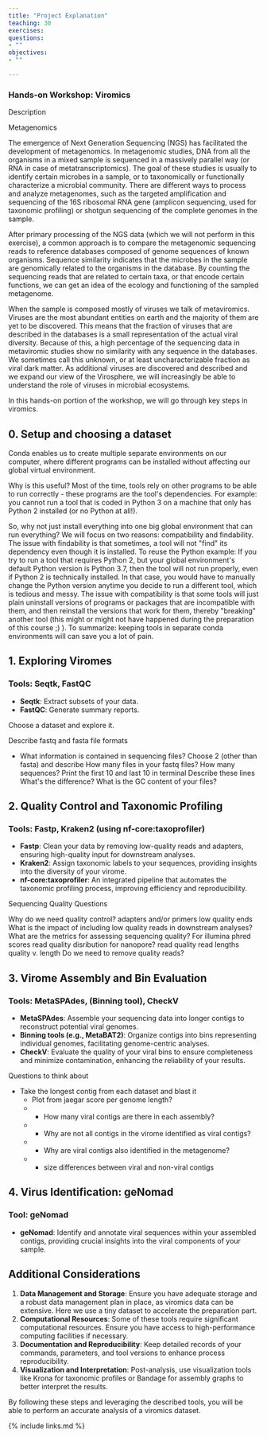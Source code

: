 ```yaml
---
title: "Project Explanation"
teaching: 30
exercises: 
questions:
- ""
objectives:
- ""

---
```


### Hands-on Workshop: Viromics
Description

Metagenomics

The emergence of Next Generation Sequencing (NGS) has facilitated the development of metagenomics. In metagenomic studies, DNA from all the organisms in a mixed sample is sequenced in a massively parallel way (or RNA in case of metatranscriptomics). The goal of these studies is usually to identify certain microbes in a sample, or to taxonomically or functionally characterize a microbial community. There are different ways to process and analyze metagenomes, such as the targeted amplification and sequencing of the 16S ribosomal RNA gene (amplicon sequencing, used for taxonomic profiling) or shotgun sequencing of the complete genomes in the sample.

After primary processing of the NGS data (which we will not perform in this exercise), a common approach is to compare the metagenomic sequencing reads to reference databases composed of genome sequences of known organisms. Sequence similarity indicates that the microbes in the sample are genomically related to the organisms in the database. By counting the sequencing reads that are related to certain taxa, or that encode certain functions, we can get an idea of the ecology and functioning of the sampled metagenome.

When the sample is composed mostly of viruses we talk of metaviromics. Viruses are the most abundant entities on earth and the majority of them are yet to be discovered. This means that the fraction of viruses that are described in the databases is a small representation of the actual viral diversity. Because of this, a high percentage of the sequencing data in metaviromic studies show no similarity with any sequence in the databases. We sometimes call this unknown, or at least uncharacterizable fraction as viral dark matter. As additional viruses are discovered and described and we expand our view of the Virosphere, we will increasingly be able to understand the role of viruses in microbial ecosystems. 

In this hands-on portion of the workshop, we will go through key steps in viromics.

## 0. Setup and choosing a dataset

Conda enables us to create multiple separate environments on our computer, where different programs can be installed without affecting our global virtual environment.

Why is this useful? Most of the time, tools rely on other programs to be able to run correctly - these programs are the tool's dependencies. For example: you cannot run a tool that is coded in Python 3 on a machine that only has Python 2 installed (or no Python at all!).

So, why not just install everything into one big global environment that can run everything? We will focus on two reasons: compatibility and findability. The issue with findability is that sometimes, a tool will not "find" its dependency even though it is installed. To reuse the Python example: If you try to run a tool that requires Python 2, but your global environment's default Python version is Python 3.7, then the tool will not run properly, even if Python 2 is technically installed. In that case, you would have to manually change the Python version anytime you decide to run a different tool, which is tedious and messy. The issue with compatibility is that some tools will just plain uninstall versions of programs or packages that are incompatible with them, and then reinstall the versions that work for them, thereby "breaking" another tool (this might or might not have happened during the preparation of this course ;) ). To summarize: keeping tools in separate conda environments will can save you a lot of pain.

## 1. Exploring Viromes
### Tools: Seqtk, FastQC

- **Seqtk**: Extract subsets of your data.
- **FastQC**: Generate summary reports.

Choose a dataset and explore it.

Describe fastq and fasta file formats
- What information is contained in sequencing files?
Choose 2 (other than fasta) and describe
How many files in your fastq files?
How many sequences?
Print the first 10 and last 10 in terminal
Describe these lines
What's the difference?
What is the GC content of your files?

## 2. Quality Control and Taxonomic Profiling
### Tools: Fastp, Kraken2 (using nf-core:taxoprofiler)

- **Fastp**: Clean your data by removing low-quality reads and adapters, ensuring high-quality input for downstream analyses.
- **Kraken2**: Assign taxonomic labels to your sequences, providing insights into the diversity of your virome.
- **nf-core:taxoprofiler**: An integrated pipeline that automates the taxonomic profiling process, improving efficiency and reproducibility.

Sequencing Quality Questions

Why do we need quality control?
adapters and/or primers
low quality ends
What is the impact of including low quality reads in downstream analyses?
What are the metrics for assessing sequencing quality?
For illumina
phred scores
read quality disribution
for nanopore?
read quality
read lengths
quality v. length
Do we need to remove quality reads?

## 3. Virome Assembly and Bin Evaluation
### Tools: MetaSPAdes, (Binning tool), CheckV

- **MetaSPAdes**: Assemble your sequencing data into longer contigs to reconstruct potential viral genomes.
- **Binning tools (e.g., MetaBAT2)**: Organize contigs into bins representing individual genomes, facilitating genome-centric analyses.
- **CheckV**: Evaluate the quality of your viral bins to ensure completeness and minimize contamination, enhancing the reliability of your results.

Questions to think about 
- Take the longest contig from each dataset and blast it
  - Plot from jaegar score per genome length?
  - - How many viral contigs are there in each assembly?
  - - Why are not all contigs in the virome identified as viral contigs?
  - - Why are viral contigs also identified in the metagenome?
  - - size differences between viral and non-viral contigs

## 4. Virus Identification: geNomad
### Tool: geNomad

- **geNomad**: Identify and annotate viral sequences within your assembled contigs, providing crucial insights into the viral components of your sample.

## Additional Considerations

1. **Data Management and Storage**: Ensure you have adequate storage and a robust data management plan in place, as viromics data can be extensive. Here we use a tiny dataset to accelerate the preparation part. 
2. **Computational Resources**: Some of these tools require significant computational resources. Ensure you have access to high-performance computing facilities if necessary.
3. **Documentation and Reproducibility**: Keep detailed records of your commands, parameters, and tool versions to enhance process reproducibility.
4. **Visualization and Interpretation**: Post-analysis, use visualization tools like Krona for taxonomic profiles or Bandage for assembly graphs to better interpret the results.

By following these steps and leveraging the described tools, you will be able to perform an accurate analysis of a viromics dataset. 

{% include links.md %}
